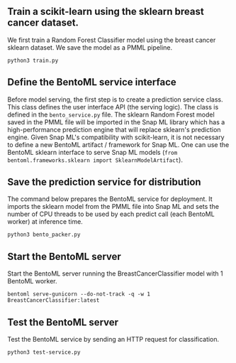 ## Train a scikit-learn using the sklearn breast cancer dataset.

We first train a Random Forest Classifier model using the breast cancer sklearn dataset. We save the model as a PMML pipeline.

```
python3 train.py
```

## Define the BentoML service interface

Before model serving, the first step is to create a prediction service class. This class defines the user interface API (the serving logic). The class is defined in the `bento_service.py` file. The sklearn Random Forest model saved in the PMML file will be imported in the Snap ML library which has a high-performance prediction engine that will replace sklearn's prediction engine. Given Snap ML's compatibility with scikit-learn, it is not necessary to define a new BentoML artifact / framework for Snap ML. One can use the BentoML sklearn interface to serve Snap ML models (`from bentoml.frameworks.sklearn import SklearnModelArtifact`).
 
## Save the prediction service for distribution

The command below prepares the BentoML service for deployment. It imports the sklearn model from the PMML file into Snap ML and sets the number of CPU threads to be used by each predict call (each BentoML worker) at inference time. 

```
python3 bento_packer.py
```

## Start the BentoML server

Start the BentoML server running the BreastCancerClassifier model with 1 BentoML worker.

```
bentoml serve-gunicorn --do-not-track -q -w 1 BreastCancerClassifier:latest
```

## Test the BentoML server

Test the BentoML service by sending an HTTP request for classification.

```
python3 test-service.py
```
